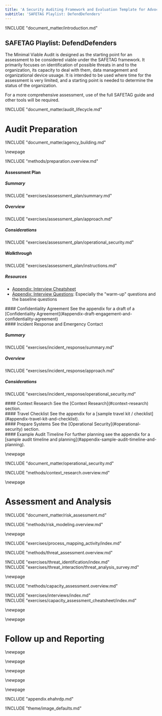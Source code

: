 ```yaml
---
title: 'A Security Auditing Framework and Evaluation Template for Advocacy Groups'
subtitle: 'SAFETAG Playlist: DefendDefenders'
---
```

<!-- Introduction -->

!INCLUDE "document_matter/introduction.md"

## SAFETAG Playlist: DefendDefenders

The Minimal Viable Audit is designed as the starting point for an assessment to be considered viable under the SAFETAG framework. It primarily focuses on identification of possible threats in and to the organization, its capacity to deal with them, data management and organizational device usuage. It is intended to be used where time for the assessment is very limited, and a starting point is needed to determine the status of the organization.

For a more comprehensive assessment, use of the full SAFETAG guide and other tools will be required.


<!-- Audit Lifecyce -->

!INCLUDE "document_matter/audit_lifecycle.md"


# Audit Preparation
<!-- Agency Building -->

!INCLUDE "document_matter/agency_building.md"

\newpage

<!-- Audit Prep-->

!INCLUDE "methods/preparation.overview.md"

<div class="boxtext">
<!-- !INCLUDE "exercises/assessment_plan/index.md" -->

#### Assessment Plan

##### Summary
!INCLUDE "exercises/assessment_plan/summary.md"

##### Overview
!INCLUDE "exercises/assessment_plan/approach.md"

<!-- ##### Materials Needed
!INCLUDE "materials_needed.md"  -->

##### Considerations
!INCLUDE "exercises/assessment_plan/operational_security.md"

##### Walkthrough
!INCLUDE "exercises/assessment_plan/instructions.md"

##### Resources
- [Appendix: Interview Cheatsheet](#appendix-interview-cheatsheet)
- [Appendix: Interview Questions](#appendix-interview-questions): Especially the "warm-up" questions and the baseline questions

<!-- ##### Recommendation
!INCLUDE "recommendations.md" -->
</div>

<div class="boxtext">
<!-- !INCLUDE "exercises/confidentiality_agreement/index.md" -->
#### Confidentiality Agreement
See the appendix for a draft of a [Confidentiality Agreement](#appendix-draft-engagement-and-confidentiality-agreement)
</div>

<div class="boxtext">
<!-- !INCLUDE "exercises/incident_response/index.md" -->
#### Incident Response and Emergency Contact

##### Summary
!INCLUDE "exercises/incident_response/summary.md"

##### Overview
!INCLUDE "exercises/incident_response/approach.md"

<!-- ##### Materials Needed
!INCLUDE "exercises/incident_response/materials_needed.md"  -->

##### Considerations
!INCLUDE "exercises/incident_response/operational_security.md"

<!-- ##### Walkthrough
!INCLUDE "exercises/incident_response/instructions.md" -->
</div>

<div class="boxtext">
#### Context Research
See the [Context Research](#context-research) section.
</div>

<div class="boxtext">
#### Travel Checklist
See the appendix for a [sample travel kit / checklist](#appendix-travel-kit-and-checklist).
</div>

<div class="boxtext">
#### Prepare Systems
See the [Operational Security](#operational-security) section.
</div>

<div class="boxtext">
#### Example Audit Timeline
For further planning see the appendix for a [sample audit timeline and planning](#appendix-sample-audit-timeline-and-planning).
</div>

\newpage

<!-- Operational Security -->

!INCLUDE "document_matter/operational_security.md"

<!-- Context Research-->

!INCLUDE "methods/context_research.overview.md"

\newpage

# Assessment and Analysis
<!-- Risk Modeling -->

!INCLUDE "document_matter/risk_assessment.md"

!INCLUDE "methods/risk_modeling.overview.md"

\newpage

<div class="boxtext">
!INCLUDE "exercises/process_mapping_activity/index.md"
</div>

<!-- Threat Assessment -->

!INCLUDE "methods/threat_assessment.overview.md"

<div class="boxtext">
!INCLUDE "exercises/threat_identification/index.md"
</div>

<div class="boxtext">
!INCLUDE "exercises/threat_interaction/threat_analysis_survey.md"
</div>

\newpage

<!-- Capacity Assessment -->

!INCLUDE "methods/capacity_assessment.overview.md"

<div class="boxtext">
!INCLUDE "exercises/interviews/index.md"
</div>

<div class="boxtext">
!INCLUDE "exercises/capacity_assessment_cheatsheet/index.md"
</div>

\newpage

<!-- Data Mapping (Information mapping)-->

<!-- !INCLUDE "methods/data_assessment.overview.md"

<div class="boxtext">
!INCLUDE "exercises/sensitive_data/index.md"
</div>

<div class="boxtext">
!INCLUDE "exercises/data_lost_and_found/index.md"
</div>

<div class="boxtext">
!INCLUDE "exercises/private_data/index.md"
</div> -->

\newpage

<!-- Organisational Device Assessment -->

<!-- !INCLUDE "methods/organizational_device_assessment.guide.md"

!INCLUDE "methods/organizational_device_assessment/activities.md" -->

# Follow up and Reporting

<!-- Debrief -->

<!-- !INCLUDE "methods/debrief.guide.md" -->

\newpage

<!-- Follow Up -->

<!-- !INCLUDE "methods/follow_up.overview.md" -->

\newpage

<!-- Recommendation Development -->

<!-- !INCLUDE "methods/recommendation_development.overview.md" -->

\newpage
<!-- Roadmap Development -->

<!-- !INCLUDE "methods/roadmap_development.overview.md" -->

\newpage
<!-- Reporting Creation -->

<!-- !INCLUDE "methods/report_creation.guide.md" -->

\newpage

<!-- APPENDICES AND FOOTNOTES -->

!INCLUDE "appendix.ehahrdp.md"


<!-- Load Default Images -->
!INCLUDE "theme/image_defaults.md"
